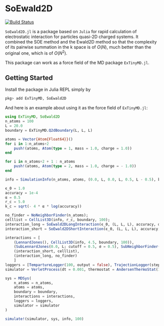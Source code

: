 # SoEwald2D

[![Build Status](https://github.com/ArrogantGao/SoEwald2D.jl/actions/workflows/CI.yml/badge.svg?branch=main)](https://github.com/ArrogantGao/SoEwald2D.jl/actions/workflows/CI.yml?query=branch%3Amain)

`SoEwald2D.jl` is a package based on `Julia` for rapid calculation of electrostatic interaction for particles quasi-2D charged systems.
It combined the SOE method and the Ewald2D method so that the complexity of its pairwise summation in the k space is of $O(N)$, much better than the original one, which is of $O(N^2)$.

This package can work as a force field of the MD package `ExTinyMD.jl`.

## Getting Started

Install the package in Julia REPL simply by
```julia
pkg> add ExTinyMD, SoEwald2D
```
And here is an example about using it as the force field of `ExTinyMD.jl`:
```julia
using ExTinyMD, SoEwald2D
n_atoms = 100
L = 20.0
boundary = ExTinyMD.Q2dBoundary(L, L, L)

atoms = Vector{Atom{Float64}}()
for i in 1:n_atoms÷2
    push!(atoms, Atom(type = 1, mass = 1.0, charge = 1.0))
end

for i in n_atoms÷2 + 1 : n_atoms
    push!(atoms, Atom(type = 2, mass = 1.0, charge = - 1.0))
end

info = SimulationInfo(n_atoms, atoms, (0.0, L, 0.0, L, 0.5, L - 0.5), boundary; min_r = 1.0, temp = 1.0)

ϵ_0 = 1.0
accuracy = 1e-4
α = 0.5
r_c = 5.0
k_c = sqrt(- 4 * α * log(accuracy))

no_finder = NoNeighborFinder(n_atoms);
celllist = CellList3D(info, r_c, boundary, 100);
interaction_long = SoEwald2DLongInteraction(ϵ_0, (L, L, L), accuracy, α, n_atoms, k_c, SoePara());
interaction_short = SoEwald2DShortInteraction(ϵ_0, (L, L, L), accuracy, α, n_atoms, r_c);

interactions = [
    (LennardJones(), CellList3D(info, 4.5, boundary, 100)),
    (SubLennardJones(0.0, L; cutoff = 0.5, σ = 0.5), SubNeighborFinder(1.0, info, 0.0, L)),
    (interaction_short, celllist),
    (interaction_long, no_finder)
    ]
loggers = [TempartureLogger(100, output = false), TrajectionLogger(step = 100, output = false)]
simulator = VerletProcess(dt = 0.001, thermostat = AndersenThermoStat(1.0, 0.05))

sys = MDSys(
    n_atoms = n_atoms,
    atoms = atoms,
    boundary = boundary,
    interactions = interactions,
    loggers = loggers,
    simulator = simulator
)

simulate!(simulator, sys, info, 100)
```
